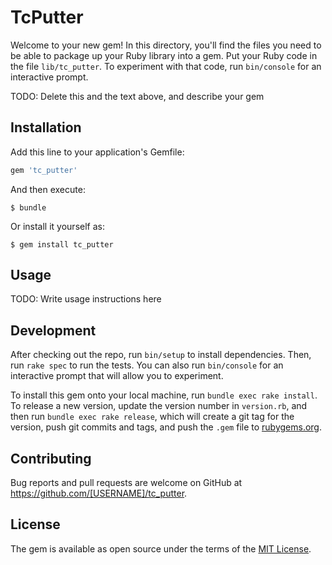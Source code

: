 # TcPutter

Welcome to your new gem! In this directory, you'll find the files you need to be able to package up your Ruby library into a gem. Put your Ruby code in the file `lib/tc_putter`. To experiment with that code, run `bin/console` for an interactive prompt.

TODO: Delete this and the text above, and describe your gem

## Installation

Add this line to your application's Gemfile:

```ruby
gem 'tc_putter'
```

And then execute:

    $ bundle

Or install it yourself as:

    $ gem install tc_putter

## Usage

TODO: Write usage instructions here

## Development

After checking out the repo, run `bin/setup` to install dependencies. Then, run `rake spec` to run the tests. You can also run `bin/console` for an interactive prompt that will allow you to experiment.

To install this gem onto your local machine, run `bundle exec rake install`. To release a new version, update the version number in `version.rb`, and then run `bundle exec rake release`, which will create a git tag for the version, push git commits and tags, and push the `.gem` file to [rubygems.org](https://rubygems.org).

## Contributing

Bug reports and pull requests are welcome on GitHub at https://github.com/[USERNAME]/tc_putter.

## License

The gem is available as open source under the terms of the [MIT License](https://opensource.org/licenses/MIT).
